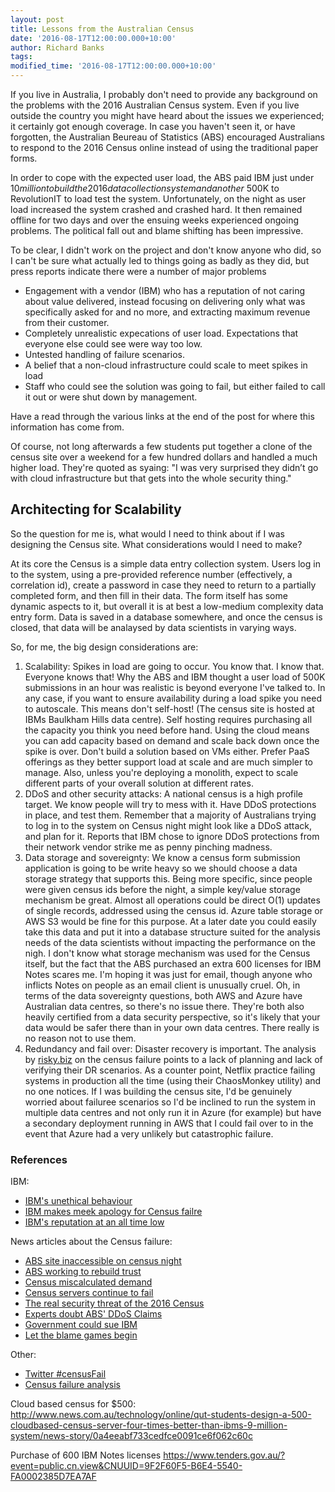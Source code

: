 ```yaml
---
layout: post
title: Lessons from the Australian Census
date: '2016-08-17T12:00:00.000+10:00'
author: Richard Banks
tags: 
modified_time: '2016-08-17T12:00:00.000+10:00'
---
```

If you live in Australia, I probably don't need to provide any background on the problems with the 2016 Australian Census system. Even if you live outside the country you might have heard about the issues we experienced; it certainly got enough coverage.
In case you haven't seen it, or have forgotten, the Australian Beureau of Statistics (ABS) encouraged Australians to respond to the 2016 Census online instead of using the traditional paper forms.

In order to cope with the expected user load, the ABS paid IBM just under $10 million to build the 2016 data collection system and another ~$500K to RevolutionIT to load test the system.
Unfortunately, on the night as user load increased the system crashed and crashed hard. It then remained offline for two days and over the ensuing weeks experienced ongoing problems. The political fall out and blame shifting has been impressive.

To be clear, I didn't work on the project and don't know anyone who did, so I can't be sure what actually led to things going as badly as they did, but press reports indicate there were a number of major problems

 * Engagement with a vendor (IBM) who has a reputation of not caring about value delivered, instead focusing on delivering only what was specifically asked for and no more, and extracting maximum revenue from their customer.
 * Completely unrealistic expecations of user load. Expectations that everyone else could see were way too low.
 * Untested handling of failure scenarios.
 * A belief that a non-cloud infrastructure could scale to meet spikes in load
 * Staff who could see the solution was going to fail, but either failed to call it out or were shut down by management.

Have a read through the various links at the end of the post for where this information has come from.

Of course, not long afterwards a few students put together a clone of the census site over a weekend for a few hundred dollars and handled a much higher load. They're quoted as syaing: "I was very surprised they didn’t go with cloud infrastructure but that gets into the whole security thing."


## Architecting for Scalability

So the question for me is, what would I need to think about if I was designing the Census site. What considerations would I need to make?

At its core the Census is a simple data entry collection system.
Users log in to the system, using a pre-provided reference number (effectively, a correlation id), create a password in case they need to return to a partially completed form, and then fill in their data.
The form itself has some dynamic aspects to it, but overall it is at best a low-medium complexity data entry form.
Data is saved in a database somewhere, and once the census is closed, that data will be analaysed by data scientists in varying ways.

So, for me, the big design considerations are:
 1. Scalability:
    Spikes in load are going to occur. You know that. I know that. Everyone knows that! Why the ABS and IBM thought a user load of 500K submissions in an hour was realistic is beyond everyone I've talked to.
    In any case, if you want to ensure availability during a load spike you need to autoscale. This means don't self-host! (The census site is hosted at IBMs Baulkham Hills data centre). Self hosting requires purchasing all the capacity you think you need before hand. Using the cloud means you can add capacity based on demand and scale back down once the spike is over.
    Don't build a solution based on VMs either. Prefer PaaS offerings as they better support load at scale and are much simpler to manage.
    Also, unless you're deploying a monolith, expect to scale different parts of your overall solution at different rates. 
 2. DDoS and other security attacks:
    A national census is a high profile target. We know people will try to mess with it. Have DDoS protections in place, and test them. Remember that a majority of Australians trying to log in to the system on Census night might look like a DDoS attack, and plan for it.
    Reports that IBM chose to ignore DDoS protections from their network vendor strike me as penny pinching madness.
 3. Data storage and sovereignty:
    We know a census form submission application is going to be write heavy so we should choose a data storage strategy that supports this.
    Being more specific, since people were given census ids before the night, a simple key/value storage mechanism be great. Almost all operations could be direct O(1) updates of single records, addressed using the census id. Azure table storage or AWS S3 would be fine for this purpose.
    At a later date you could easily take this data and put it into a database structure suited for the analysis needs of the data scientists without impacting the performance on the nigh.
    I don't know what storage mechanism was used for the Census itself, but the fact that the ABS purchased an extra 600 licenses for IBM Notes scares me. I'm hoping it was just for email, though anyone who inflicts Notes on people as an email client is unusually cruel.
    Oh, in terms of the data sovereignty questions, both AWS and Azure have Australian data centres, so there's no issue there. They're both also heavily certified from a data security perspective, so it's likely that your data would be safer there than in your own data centres. There really is no reason not to use them.
 4. Redundancy and fail over:
    Disaster recovery is important. The analysis by [risky.biz](http://risky.biz) on the census failure points to a lack of planning and lack of verifying their DR scenarios.
    As a counter point, Netflix practice failing systems in production all the time (using their ChaosMonkey utility) and no one notices. If I was building the census site, I'd be genuinely worried about failuree scenarios so I'd be inclined to run the system in multiple data centres and not only run it in Azure (for example) but have a secondary deployment running in AWS that I could fail over to in the event that Azure had a very unlikely but catastrophic failure.


### References

IBM:
 * [IBM's unethical behaviour](http://www.theregister.co.uk/2013/08/06/ibm_committed_ethical_transgressions_to_win_botched_project/)
 * [IBM makes meek apology for Census failre](http://www.theregister.co.uk/2016/08/11/ibm_makes_meek_apology_for_oz_censusfail_offers_no_fail_detail/)
 * [IBM's reputation at an all time low](http://www.arnnet.com.au/article/605089/ibm-reputation-an-all-time-aussie-low/) 

News articles about the Census failure:
 * [ABS site inaccessible on census night](http://www.abc.net.au/news/2016-08-09/abs-website-inaccessible-on-census-night/7711652)
 * [ABS working to rebuild trust](http://www.abc.net.au/news/2016-08-14/abs-working-to-rebuild-trust-after-census-failure-chief-says/7733234)
 * [Census miscalculated demand](http://www.news.com.au/technology/online/ibm-servers-for-australian-census-2016-miscalculated-level-of-demand-in-a-short-space-of-time/news-story/63dee596f1b541446b83afe20d0584e3)
 * [Census servers continue to fail](http://www.news.com.au/technology/aussies-face-more-frustration-as-census-servers-continue-to-fail-despite-repeated-attempts/news-story/4e43f5e92dda5685778601b9b66fddf9)
 * [The real security threat of the 2016 Census](http://www.itnews.com.au/blogentry/the-real-security-threat-of-the-2016-census-433907)
 * [Experts doubt ABS' DDoS Claims](http://www.itnews.com.au/news/experts-cast-doubt-on-abs-census-dos-claims-433926)
 * [Government could sue IBM](http://www.itnews.com.au/news/govt-could-chase-ibm-for-damages-over-census-failure-433519)
 * [Let the blame games begin](http://www.lifehacker.com.au/2016/08/ibm-and-the-abs-census-let-the-blame-games-begin/)

Other:
 * [Twitter #censusFail](https://twitter.com/search?q=%23censusFail&src=typd) 
 * [Census failure analysis](http://risky.biz/censusfailupdate)

Cloud based census for $500: http://www.news.com.au/technology/online/qut-students-design-a-500-cloudbased-census-server-four-times-better-than-ibms-9-million-system/news-story/0a4eeabf733cedfce0091ce6f062c60c

Purchase of 600 IBM Notes licenses https://www.tenders.gov.au/?event=public.cn.view&CNUUID=9F2F60F5-B6E4-5540-FA0002385D7EA7AF

